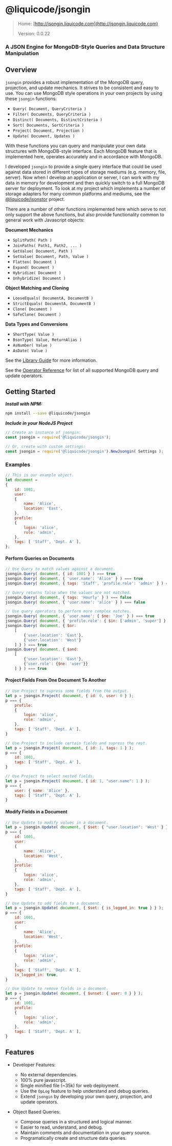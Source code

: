 # @liquicode/jsongin

> Home: [http://jsongin.liquicode.com](http://jsongin.liquicode.com)
>
> Version: 0.0.22

### A JSON Engine for MongoDB-Style Queries and Data Structure Manipulation


<!-- 

Quick Reference
---------------------------------------------------------------------

- [Library Guide](docs/guides/Library-Guide.md)

***MongoDB Mechanics***
- [Query Reference](docs/guides/Query-Reference.md)
- [Projection Reference](docs/guides/Projection-Reference.md)
- [Update Reference](docs/guides/Update-Reference.md)
- [Operator Reference](docs/guides/Operator-Reference.md)

***Document Inspection and Manipulation***
- [Short Types](docs/guides/Short-Types.md)
- [Document Manipulation](docs/guides/Document-Manipulation.md)

-->


Overview
---------------------------------------------------------------------

`jsongin` provides a robust implementation of the MongoDB query, projection, and update mechanics.
It strives to be consistent and easy to use.
You can use MongoDB style operations in your own projects by using these `jsongin` functions:

- `Query( Document, QueryCriteria )`
- `Filter( Documents, QueryCriteria )`
- `Distinct( Documents, DistinctCriteria )`
- `Sort( Documents, SortCriteria )`
- `Project( Document, Projection )`
- `Update( Document, Updates )`

With these functions you can query and manipulate your own data structures with MongoDB-style interface.
Each MongoDB feature that is implemented here, operates accurately and in accordance with MongoDB.

I developed `jsongin` to provide a single query interface that could be used against data stored
  in different types of storage mediums (e.g. memory, file, server).
Now when I develop an application or server, I can work with my data in memory for development
  and then quickly switch to a full MongoDB server for deployment.
To look at my project which implements a number of storage adapters for many common platforms and mediums,
see the [@liquicode/jsonstor](https://github.com/liquicode/jsonstor) project.

There are a number of other functions implemented here which serve to not only support the above
  functions, but also provide functionality common to general work with Javascript objects:

**Document Mechanics**

- `SplitPath( Path )`
- `JoinPaths( Path1, Path2, ... )`
- `GetValue( Document, Path )`
- `SetValue( Document, Path, Value )`
- `Flatten( Document )`
- `Expand( Document )`
- `Hybridize( Document )`
- `Unhybridize( Document )`

**Object Matching and Cloning**

- `LooseEquals( DocumentA, DocumentB )`
- `StrictEquals( DocumentA, DocumentB )`
- `Clone( Document )`
- `SafeClone( Document )`

**Data Types and Conversions**

- `ShortType( Value )`
- `BsonType( Value, ReturnAlias )`
- `AsNumber( Value )`
- `AsDate( Value )`

See the [Library Guide](docs/guides/Library-Guide.md) for more information.

See the [Operator Reference](docs/guides/Operator-Reference.md) for list of all
  supported MongoDB query and update operators.


Getting Started
---------------------------------------------------------------------

***Install with NPM:***
```bash
npm install --save @liquicode/jsongin
```

***Include in your NodeJS Project***
```js
// Create an instance of jsongin:
const jsongin = require('@liquicode/jsongin');

// Or, create with custom settings:
const jsongin = require('@liquicode/jsongin').NewJsongin( Settings );
```


### Examples

```js
// This is our example object.
let document =
{
	id: 1001,
	user:
	{
		name: 'Alice',
		location: 'East',
	},
	profile:
	{
		login: 'alice',
		role: 'admin',
	},
	tags: [ 'Staff', 'Dept. A' ],
};
```


#### Perform Queries on Documents

```js
// Use Query to match values against a document.
jsongin.Query( document, { id: 1001 } ) === true
jsongin.Query( document, { 'user.name': 'Alice' } ) === true
jsongin.Query( document, { tags: 'Staff', 'profile.role': 'admin' } ) === true

// Query returns false when the values are not matched.
jsongin.Query( document, { tags: 'Hourly' } ) === false
jsongin.Query( document, { 'user.name': 'alice' } ) === false

// Use query operators to perform more complex matches.
jsongin.Query( document, { 'user.name': { $ne: 'Joe' } ) === true
jsongin.Query( document, { 'profile.role': { $in: ['admin', 'super'] } ) === true
jsongin.Query( document, { $or:
	[
		{'user.location': 'East'},
		{'user.location': 'West'}
	] } ) === true
jsongin.Query( document, { $and:
	[
		{'user.location': 'East'},
		{'user.role': {$ne: 'user'}}
	] } ) === true
```


#### Project Fields From One Document To Another

```js
// Use Project to supress some fields from the output.
let p = jsongin.Project( document, { id: 0, user: 0 } );
p === {
	profile:
	{
		login: 'alice',
		role: 'admin',
	},
	tags: [ 'Staff', 'Dept. A' ],
}

// Use Project to include certain fields and supress the rest.
let p = jsongin.Project( document, { id: 1, tags: 1 } );
p === {
	id: 1001,
	tags: [ 'Staff', 'Dept. A' ],
}

// Use Project to select nested fields.
let p = jsongin.Project( document, { id: 1, "user.name": 1 } );
p === {
	user: { name: 'Alice' },
	tags: [ 'Staff', 'Dept. A' ],
}
```


#### Modify Fields in a Document

```js
// Use Update to modify values in a document.
let p = jsongin.Update( document, { $set: { "user.location": 'West' } } );
p === {
	id: 1001,
	user:
	{
		name: 'Alice',
		location: 'West',
	},
	profile:
	{
		login: 'alice',
		role: 'admin',
	},
	tags: [ 'Staff', 'Dept. A' ],
}

// Use Update to add fields to a document.
let p = jsongin.Update( document, { $set: { is_logged_in: true } } );
p === {
	id: 1001,
	user:
	{
		name: 'Alice',
		location: 'West',
	},
	profile:
	{
		login: 'alice',
		role: 'admin',
	},
	tags: [ 'Staff', 'Dept. A' ],
	is_logged_in: true,
}

// Use Update to remove fields in a document.
let p = jsongin.Update( document, { $unset: { user: 0 } } );
p === {
	id: 1001,
	profile:
	{
		login: 'alice',
		role: 'admin',
	},
	tags: [ 'Staff', 'Dept. A' ],
}

```


Features
---------------------------------------------------------------------

- Developer Features:
	- No external dependencies.
	- 100% pure javascript.
	- Single minified file (~35k) for web deployment.
	- Use the `OpLog` feature to help understand and debug queries.
	- Extend `jsongin` by developing your own query, projection, and update operators.

- Object Based Queries:
	- Compose queries in a structured and logical manner.
	- Easier to read, understand, and debug.
	- Maintain comments and documentation in your query source.
	- Programatically create and structure data queries.


